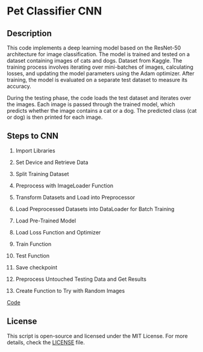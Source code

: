 # Pet Classifier CNN

## Description
This code implements a deep learning model based on the ResNet-50 architecture for image classification. The model is trained and tested on a dataset containing images of cats and dogs. Dataset from Kaggle. The training process involves iterating over mini-batches of images, calculating losses, and updating the model parameters using the Adam optimizer. After training, the model is evaluated on a separate test dataset to measure its accuracy.

During the testing phase, the code loads the test dataset and iterates over the images. Each image is passed through the trained model, which predicts whether the image contains a cat or a dog. The predicted class (cat or dog) is then printed for each image.

## Steps to CNN
1. Import Libraries

3. Set Device and Retrieve Data
   
5. Split Training Dataset
   
7. Preprocess with ImageLoader Function
   
9. Transform Datasets and Load into Preprocessor
    
11. Load Preprocessed Datasets into DataLoader for Batch Training
    
13. Load Pre-Trained Model
    
15. Load Loss Function and Optimizer
    
9. Train Function
    
11. Test Function
    
13. Save checkpoint
    
15. Preprocess Untouched Testing Data and Get Results
    
17. Create Function to Try with Random Images

[Code](Pet_Classifier_CNN.ipynb)

## License

This script is open-source and licensed under the MIT License. For more details, check the [LICENSE](LICENSE) file.
